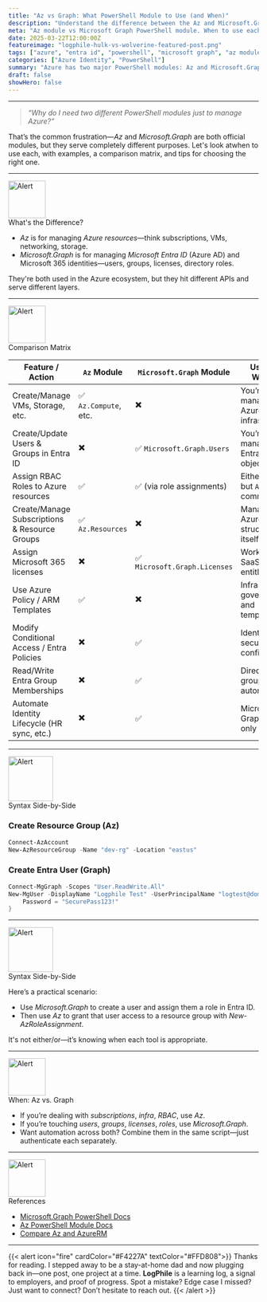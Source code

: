 ```yaml
---
title: "Az vs Graph: What PowerShell Module to Use (and When)"
description: "Understand the difference between the Az and Microsoft.Graph PowerShell modules—and when to use which."
meta: "Az module vs Microsoft Graph PowerShell module. When to use each for Azure and Entra ID management. Clear matrix and examples provided."
date: 2025-03-22T12:00:00Z
featureimage: "logphile-hulk-vs-wolverine-featured-post.png"
tags: ["azure", "entra id", "powershell", "microsoft graph", "az module"]
categories: ["Azure Identity", "PowerShell"]
summary: "Azure has two major PowerShell modules: Az and Microsoft.Graph. Learn when to use each, why it matters, and how they overlap."
draft: false
showHero: false
---
```


---

> *“Why do I need two different PowerShell modules just to manage Azure?”*

That’s the common frustration—*Az* and *Microsoft.Graph* are both official modules, but they serve completely different purposes. Let's look atwhen to use each, with examples, a comparison matrix, and tips for choosing the right one.

---

<div class="post-heading-container">
<img src="/icons/logphile-question.svg" alt="Alert" width="75" height="75" />
  <div class="post-headings">
    What's the Difference?
  </div>
</div>

- *Az* is for managing *Azure resources*—think subscriptions, VMs, networking, storage.
- *Microsoft.Graph* is for managing *Microsoft Entra ID* (Azure AD) and Microsoft 365 identities—users, groups, licenses, directory roles.

They're both used in the Azure ecosystem, but they hit different APIs and serve different layers.

---

<div class="post-heading-container">
<img src="/icons/logphile-scale.svg" alt="Alert" width="75" height="75" />
  <div class="post-headings">
    Comparison Matrix
  </div>
</div>

| Feature / Action                             | `Az` Module             | `Microsoft.Graph` Module       | Use This When…                                  |
|---------------------------------------------|-------------------------|-------------------------------|-------------------------------------------------|
| Create/Manage VMs, Storage, etc.            | ✅ `Az.Compute`, etc.    | ✖️                            | You’re managing Azure infrastructure.           |
| Create/Update Users & Groups in Entra ID    | ✖️                      | ✅ `Microsoft.Graph.Users`     | You’re managing Entra identity objects.         |
| Assign RBAC Roles to Azure resources        | ✅                       | ✅ (via role assignments)      | Either works, but `Az` is more common.          |
| Create/Manage Subscriptions & Resource Groups | ✅ `Az.Resources`       | ✖️                            | Managing the Azure structure itself.            |
| Assign Microsoft 365 licenses               | ✖️                      | ✅ `Microsoft.Graph.Licenses`  | Working with SaaS identity entitlements.        |
| Use Azure Policy / ARM Templates            | ✅                       | ✖️                            | Infrastructure governance and templates.        |
| Modify Conditional Access / Entra Policies  | ✖️                      | ✅                             | Identity security config.                       |
| Read/Write Entra Group Memberships          | ✖️                      | ✅                             | Directory group automation.                     |
| Automate Identity Lifecycle (HR sync, etc.) | ✖️                      | ✅                             | Microsoft Graph is the only option.             |

---

<div class="post-heading-container">
<img src="/icons/logphile-magnify.svg" alt="Alert" width="90" height="90" />
  <div class="post-headings">
    Syntax Side-by-Side
  </div>
</div>


### Create Resource Group (Az)
```powershell
Connect-AzAccount
New-AzResourceGroup -Name "dev-rg" -Location "eastus"
```

### Create Entra User (Graph)

```powershell
Connect-MgGraph -Scopes "User.ReadWrite.All"
New-MgUser -DisplayName "Logphile Test" -UserPrincipalName "logtest@domain.com" -MailNickname "logtest" -AccountEnabled:$true -PasswordProfile @{
    Password = "SecurePass123!"
}
```

---

<div class="post-heading-container">
<img src="/icons/logphile-magnify.svg" alt="Alert" width="90" height="90" />
  <div class="post-headings">
    Syntax Side-by-Side
  </div>
</div>

Here’s a practical scenario:

- Use *Microsoft.Graph* to create a user and assign them a role in Entra ID.
- Then use *Az* to grant that user access to a resource group with *New-AzRoleAssignment*.

It's not either/or—it’s knowing when each tool is appropriate.

---

<div class="post-heading-container">
<img src="/icons/logphile-lightbulb.svg" alt="Alert" width="75" height="75" />
  <div class="post-headings">
    When: Az vs. Graph
  </div>
</div>

- If you’re dealing with *subscriptions*, *infra*, *RBAC*, use *Az*.
- If you’re touching *users*, *groups*, *licenses*, *roles*, use *Microsoft.Graph*.
- Want automation across both? Combine them in the same script—just authenticate each separately.

---

<div class="post-heading-container">
<img src="/icons/logphile-paperclip.svg" alt="Alert" width="75" height="75" />
  <div class="post-headings">
    References
  </div>
</div>

- [Microsoft.Graph PowerShell Docs](https://learn.microsoft.com/en-us/powershell/microsoftgraph/overview)
- [Az PowerShell Module Docs](https://learn.microsoft.com/en-us/powershell/azure/new-azureps-module-az)
- [Compare Az and AzureRM](https://learn.microsoft.com/en-us/powershell/azure/az-module)

---



{{< alert icon="fire" cardColor="#F4227A" textColor="#FFD808">}}
Thanks for reading. I stepped away to be a stay-at-home dad and now plugging back in—one post, one project at a time. <b>LogPhile</b> is a learning log, a signal to employers, and proof of progress. Spot a mistake? Edge case I missed? Just want to connect? Don’t hesitate to reach out.
{{< /alert >}}
